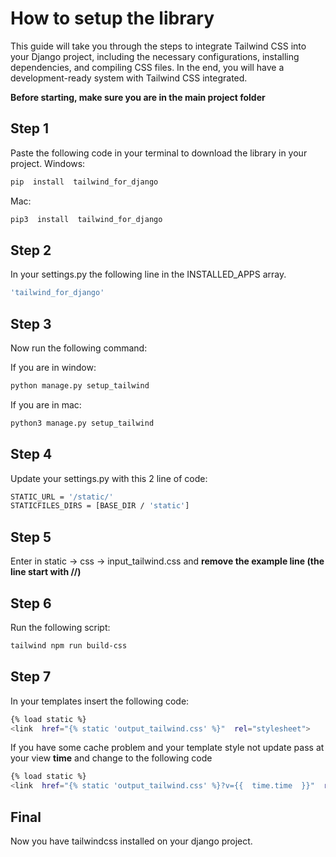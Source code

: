 # How to setup the library

This guide will take you through the steps to integrate Tailwind CSS into your Django project, including the necessary configurations, installing dependencies, and compiling CSS files. In the end, you will have a development-ready system with Tailwind CSS integrated.

 **Before starting, make sure you are in the main project folder**
## Step 1

Paste the following code in your terminal to download the library in your project.
Windows:
```bash
pip  install  tailwind_for_django
```
Mac:
```bash
pip3  install  tailwind_for_django
```
## Step 2 

In your settings.py the following line in the INSTALLED_APPS array.
```bash
'tailwind_for_django'
```

## Step 3

Now run the following command:

If you are in window:
```bash
python manage.py setup_tailwind
```
If you are in mac:
```bash
python3 manage.py setup_tailwind
```

## Step 4

Update your settings.py with this 2 line of code:
```bash
STATIC_URL = '/static/'
STATICFILES_DIRS = [BASE_DIR / 'static']
```

## Step 5 
Enter in static -> css -> input_tailwind.css and **remove the example line (the line start with //)**

## Step 6
Run the following script:
```bash
tailwind npm run build-css
```

## Step 7
In your templates insert the following code:
```bash
{% load static %}
<link  href="{% static 'output_tailwind.css' %}"  rel="stylesheet">
```
If you have some cache problem and your template style not update pass at your view **time** and change to the following code
```bash
{% load static %}
<link  href="{% static 'output_tailwind.css' %}?v={{  time.time  }}"  rel="stylesheet">
```

## Final 

Now you have tailwindcss installed on your django project.